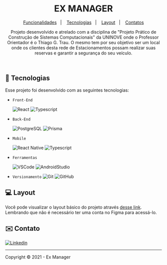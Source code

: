 <h1 align="center">
    EX MANAGER
</h1>

<p align="center">
  <a href="#-funcionalidades">Funcionalidades</a>&nbsp;&nbsp;&nbsp;|&nbsp;&nbsp;&nbsp;
  <a href="#-tecnologias">Tecnologias</a>&nbsp;&nbsp;&nbsp;|&nbsp;&nbsp;&nbsp;
  <a href="#-layout">Layout</a>&nbsp;&nbsp;&nbsp;|&nbsp;&nbsp;&nbsp;
  <a href="#-contatos">Contatos</a>
</p>


<p align="center">
  Projeto desenvolvido e atrelado com a disciplina de "Projeto Prático de Construção de Sistemas Computacionais" da UNINOVE onde o Professor Orientador é o Thiago G. Trau. O mesmo tem por seu objetivo ser um local onde os clientes desta rede de Estacionamentos possam realizar suas reservas e garantir a segurança do seu veículo. 
</p>

<br/>

<!-- LINGUAGENS -->
## 🚀 Tecnologias
Esse projeto foi desenvolvido com as seguintes tecnologias:

- `Front-End` 

   ![React](https://img.shields.io/badge/React-20232A?style=for-the-badge&logo=react&logoColor=61DAFB) 
   ![Typescript](https://img.shields.io/badge/TypeScript-007ACC?style=for-the-badge&logo=typescript&logoColor=white)

 - `Back-End` 
          
   ![PostgreSQL](https://img.shields.io/badge/PostgreSQL-316192?style=for-the-badge&logo=postgresql&logoColor=white)
   ![Prisma](https://img.shields.io/badge/Prisma-3982CE?style=for-the-badge&logo=Prisma&logoColor=white)
        
 - `Mobile` 
 
   ![React Native](https://img.shields.io/badge/React_Native-20232A?style=for-the-badge&logo=react&logoColor=61DAFB)
   ![Typescript](https://img.shields.io/badge/TypeScript-007ACC?style=for-the-badge&logo=typescript&logoColor=white)
           
- `Ferramentas` 

   ![VSCode](https://img.shields.io/badge/Visual_Studio_Code-0078D4?style=for-the-badge&logo=visual%20studio%20code&logoColor=white)
   ![AndroidStudio](https://img.shields.io/badge/Android_Studio-3DDC84?style=for-the-badge&logo=android-studio&logoColor=white)
              
- `Versionamento` ![Git](https://img.shields.io/badge/-Git-05122A?&logo=git)
                  ![GitHub](https://img.shields.io/badge/-GitHub-05122A?&logo=github)

<!-- LAYOUT DO SISTEMA -->
## 💻 Layout
Você pode visualizar o layout básico do projeto através [desse link](https://www.figma.com/file/HhqD02XrBa095S21muQ6Ho/Ex-Manager?node-id=0-1&t=eOTbDJZgXxGV6DFl-0). Lembrando que não é necessário ter uma conta no Figma para acessá-lo.


<!-- CONTATO -->
## ✉️ Contato
[![Linkedin](https://img.shields.io/badge/-Linkedln-0A66C2?&logo=Linkedin&logoColor=FFFFFF)](https://www.linkedin.com/in/matheus-meneses-messias-13bb73186/)&nbsp;

---

Copyright ©️ 2021 - Ex Manager
